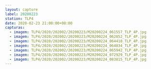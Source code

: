 ```yaml
---
layout: capture
label: 20200223
station: TLP4
date: 2020-02-23 21:00:00+00:00
capturas:
  - imagem: TLP4/2020/202002/20200223/M20200224_061557_TLP_4P.jpg
  - imagem: TLP4/2020/202002/20200223/M20200224_062852_TLP_4P.jpg
  - imagem: TLP4/2020/202002/20200223/M20200224_064418_TLP_4P.jpg
  - imagem: TLP4/2020/202002/20200223/M20200224_064834_TLP_4P.jpg
  - imagem: TLP4/2020/202002/20200223/M20200224_065942_TLP_4P.jpg
  - imagem: TLP4/2020/202002/20200223/M20200224_072929_TLP_4P.jpg
  - imagem: TLP4/2020/202002/20200223/M20200224_083815_TLP_4P.jpg
---
```

